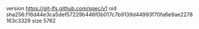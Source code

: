 version https://git-lfs.github.com/spec/v1
oid sha256:f16d44e3ca5def57229b446f0b017c7b9139d44993f70fa6e9ae2278163c3329
size 5762
